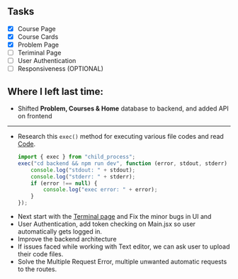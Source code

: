 ## Tasks

-   [x] Course Page
-   [x] Course Cards
-   [x] Problem Page
-   [ ] Teriminal Page
-   [ ] User Authentication
-   [ ] Responsiveness (OPTIONAL)

## Where I left last time:

-   Shifted **Problem, Courses & Home** database to backend, and added API on frontend

---

-   Research this `exec()` method for executing various file codes and read [Code](https://github.com/Tushar3099/Remote-Executor/blob/main/rce-server/server/api/services/code.service.js).
    ```js
    import { exec } from "child_process";
    exec("cd backend && npm run dev", function (error, stdout, stderr) {
        console.log("stdout: " + stdout);
        console.log("stderr: " + stderr);
        if (error !== null) {
            console.log("exec error: " + error);
        }
    });
    ```
-   Next start with the [Terminal page](https://www.npmjs.com/package/monaco-editor) and Fix the minor bugs in UI and
-   User Authentication, add token checking on Main.jsx so user automatically gets logged in.
-   Improve the backend architecture
-   If issues faced while working with Text editor, we can ask user to upload their code files.
-   Solve the Multiple Request Error, multiple unwanted automatic requests to the routes.

